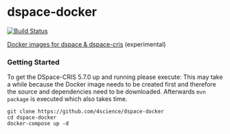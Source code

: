 # dspace-docker
[![Build Status](https://travis-ci.org/4Science/dspace-docker.svg?branch=master)](https://travis-ci.org/4Science/dspace-docker)


[Docker images for dspace &amp; dspace-cris](https://hub.docker.com/r/4science/dspace-cris/) (experimental)


### Getting Started

To get the DSpace-CRIS 5.7.0 up and running please execute:
This may take a while because the Docker image needs to be created first and therefore the source and dependencies need to be downloaded.
Afterwards `mvn package` is executed which also takes time.

```
git clone https://github.com/4science/dspace-docker
cd dspace-docker
docker-compose up -d

```
